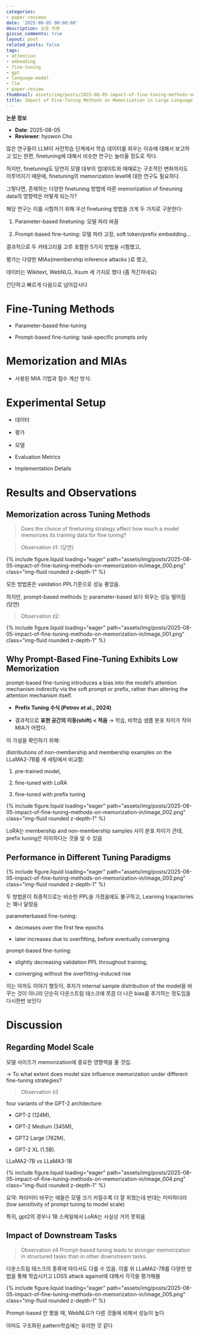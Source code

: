 ```yaml
---
categories:
- paper-reviews
date: '2025-08-05 00:00:00'
description: 논문 리뷰
giscus_comments: true
layout: post
related_posts: false
tags:
- attention
- embedding
- fine-tuning
- gpt
- language-model
- llm
- paper-review
thumbnail: assets/img/posts/2025-08-05-impact-of-fine-tuning-methods-on-memorization-in/thumbnail.jpg
title: Impact of Fine-Tuning Methods on Memorization in Large Language Models
---
```


**논문 정보**
- **Date**: 2025-08-05
- **Reviewer**: hyowon Cho

많은 연구들이 LLM이 사전학습 단계에서 학습 데이터를 외우는 이슈에 대해서 보고하고 있는 한편, finetuning에 대해서 비슷한 연구는 놀라울 정도로 적다. 

하지만, finetuning도 당연히 모델 대부의 업데이트와 때때로는 구조적인 변화까지도 이루어지기 때문에, finetuning의 memorization level에 대한 연구도 필요하다. 

그렇다면, 존재하는 다양한 finetuning 방법에 따른 memorization of fineuning data의 영향력은 어떻게 되는가?

해당 연구는 이를 시험하기 위해 우선 finetuning 방법을 크게 두 가지로 구분한다:

1. Parameter-based finetuning: 모델 파라 바꿈

1. Prompt-based fine-tuning: 모델 파라 고정, soft token/prefix embedding…

결과적으로 두 카테고리를 고루 포함한 5가지 방법을 시험했고, 

평가는 다양한 MIAs(membership inference attacks )로 했고, 

데이터는 Wikitext, WebNLG, Xsum 세 가지로 했다 (좀 적긴하네요)

간단하고 빠르게 다음으로 넘어갑시다

# Fine-Tuning Methods

- Parameter-based fine-tuning 

- Prompt-based fine-tuning:  task-specific prompts only

# Memorization and MIAs

- 사용된 MIA 기법과 점수 계산 방식:

#  Experimental Setup

- 데이터

- 평가

- 모델

- Evaluation Metrics

- Implementation Details

# Results and Observations

## Memorization across Tuning Methods

> Does the choice of finetuning strategy affect how much a model memorizes its training data for fine tuning?

> Observation ♯1: (당연)

{% include figure.liquid loading="eager" path="assets/img/posts/2025-08-05-impact-of-fine-tuning-methods-on-memorization-in/image_000.png" class="img-fluid rounded z-depth-1" %}

모든 방법론은 validation PPL기준으로 성능 좋았음.

하지만, prompt-based methods 는 parameter-based 보다 외우는 성능 떨어짐 (당연)

> Observation ♯2: 

{% include figure.liquid loading="eager" path="assets/img/posts/2025-08-05-impact-of-fine-tuning-methods-on-memorization-in/image_001.png" class="img-fluid rounded z-depth-1" %}

## Why Prompt-Based Fine-Tuning Exhibits Low Memorization

prompt-based fine-tuning introduces a bias into the model’s attention mechanism indirectly via
the soft prompt or prefix, rather than altering the attention mechanism itself.

- **Prefix Tuning 수식 (Petrov et al., 2024)**

- 결과적으로 **표현 공간의 이동(shift) < 적음** → 학습, 비학습 샘플 분포 차이가 작아 MIA가 어렵다.

이 가설을 확인하기 위해:

distributions of non-membership and membership examples on the LLaMA2-7B를 세 세팅에서 비교함:

1. pre-trained model, 

1. fine-tuned with LoRA

1. fine-tuned with prefix tuning

{% include figure.liquid loading="eager" path="assets/img/posts/2025-08-05-impact-of-fine-tuning-methods-on-memorization-in/image_002.png" class="img-fluid rounded z-depth-1" %}

LoRA는 membership and non-membership samples 사이 분포 차이가 큰데, prefix tuning은 미미하다는 것을 알 수 있음

## Performance in Different Tuning Paradigms

{% include figure.liquid loading="eager" path="assets/img/posts/2025-08-05-impact-of-fine-tuning-methods-on-memorization-in/image_003.png" class="img-fluid rounded z-depth-1" %}

두 방법론이 최종적으로는 비슷한 PPL을 가졌음에도 불구하고, Learning trajactories는 꽤나 달랐음

parameterbased fine-tuning:

- decreases over the first few epochs

- later increases due to overfitting, before eventually converging

prompt-based fine-tuning:

- slightly decreasing validation PPL throughout training,

- converging without the overfitting-induced rise


이는 아까도 이야기 했듯이, 후자가 internal sample distribution of the model을 바꾸는 것이 아니라 단순히 다운스트림 태스크에 쪼끔 더 나은 bias를 추가하는 정도임을 다시한번 보인다

# Discussion

## Regarding Model Scale

모델 사이즈가 memorization에 중요한 영향력을 줄 것임.

→ To what extent does model size influence memorization under different fine-tuning strategies?

> Observation ♯3

four variants of the GPT-2 architecture:

- GPT-2 (124M),

- GPT-2 Medium (345M), 

- GPT2 Large (762M),  

- GPT-2 XL (1.5B).

LLaMA2-7B vs LLaMA3-1B

{% include figure.liquid loading="eager" path="assets/img/posts/2025-08-05-impact-of-fine-tuning-methods-on-memorization-in/image_004.png" class="img-fluid rounded z-depth-1" %}

요약: 파라미터 바꾸는 애들은 모델 크기 커질수록 더 잘 외웠는데 반대는 미미하더라 (low sensitivity of prompt tuning to model scale)

특히, gpt2의 경우나 1B 스케일에서 LoRA는 사실상 거의 못외움

## Impact of Downstream Tasks

> Observation ♯4
Prompt-based tuning leads to stronger memorization in structured tasks than in other downstream tasks.

다운스트림 태스크의 종류에 따라서도 다를 수 있음. 이를 위 LLaMA2-7B를 다양한 방법을 통해 학습시키고 LOSS attack against에 대해서 각각을 평가해봄

{% include figure.liquid loading="eager" path="assets/img/posts/2025-08-05-impact-of-fine-tuning-methods-on-memorization-in/image_005.png" class="img-fluid rounded z-depth-1" %}

Prompt-based 만 봤을 때, WebNLG가 다른 것들에 비해서 성능이 높다

아마도 구조화된 pattern학습에는 유리한 것 같다
